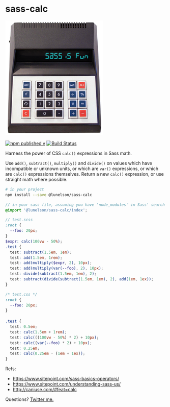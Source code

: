 # sass-calc

!['sass calc'](sass-calc.png)

[![npm published v](https://img.shields.io/npm/v/@lunelson/sass-calc.svg)]()
[![Build Status](https://travis-ci.org/lunelson/sass-calc.svg?branch=master)](https://travis-ci.org/lunelson/sass-calc)

Harness the power of CSS `calc()` expressions in Sass math.

Use `add()`, `subtract()`, `multiply()` and `divide()` on values which have incompatible or unknown units, or which are `var()` expressions, or which are `calc()` expressions themselves. Return a new `calc()` expression, or use straight math where possible.

```sh
# in your project
npm install --save @lunelson/sass-calc
```
```scss
// in your sass file, assuming you have 'node_modules' in Sass' search path
@import '@lunelson/sass-calc/index';
```
```scss
// test.scss
:root {
  --foo: 20px;
}
$expr: calc(100vw - 50%);
.test {
  test: subtract(1.5em, 1em);
  test: add(1.5em, 1rem);
  test: add(multiply($expr, 2), 10px);
  test: add(multiply(var(--foo), 2), 10px);
  test: divide(subtract(1.5em, 1em), 2);
  test: subtract(divide(subtract(1.5em, 1em), 2), add(1em, 1ex));
}
```
```css
/* test.css */
:root {
  --foo: 20px;
}

.test {
  test: 0.5em;
  test: calc(1.5em + 1rem);
  test: calc(((100vw - 50%) * 2) + 10px);
  test: calc((var(--foo) * 2) + 10px);
  test: 0.25em;
  test: calc(0.25em - (1em + 1ex));
}
```

Refs:

- https://www.sitepoint.com/sass-basics-operators/
- https://www.sitepoint.com/understanding-sass-us/
- http://caniuse.com/#feat=calc

Questions? [Twitter me.](https://twitter.com/lunelson)
